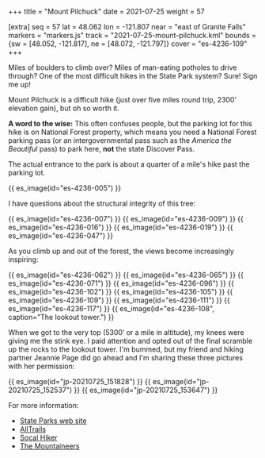 +++
title = "Mount Pilchuck"
date = 2021-07-25
weight = 57

[extra]
seq = 57
lat = 48.062
lon = -121.807
near = "east of Granite Falls"
markers = "markers.js"
track = "2021-07-25-mount-pilchuck.kml"
bounds = {sw = [48.052, -121.817], ne = [48.072, -121.797]}
cover = "es-4236-109"
+++

Miles of boulders to climb over? Miles of man-eating potholes to drive through? One of the most difficult hikes in the State Park system? Sure! Sign me up!

<!-- more -->

Mount Pilchuck is a difficult hike (just over five miles round trip, 2300’ elevation gain), but oh so worth it.

**A word to the wise:** This often confuses people, but the parking lot for this hike is on National Forest property, which means you need a National Forest parking pass (or an intergovernmental pass such as the _America the Beautiful_ pass) to park here, **not** the state Discover Pass.

The actual entrance to the park is about a quarter of a mile's hike past the parking lot.

{{ es_image(id="es-4236-005") }}

I have questions about the structural integrity of this tree:

{{ es_image(id="es-4236-007") }}
{{ es_image(id="es-4236-009") }}
{{ es_image(id="es-4236-016") }}
{{ es_image(id="es-4236-019") }}
{{ es_image(id="es-4236-047") }}

As you climb up and out of the forest, the views become increasingly inspiring:

{{ es_image(id="es-4236-062") }}
{{ es_image(id="es-4236-065") }}
{{ es_image(id="es-4236-071") }}
{{ es_image(id="es-4236-096") }}
{{ es_image(id="es-4236-102") }}
{{ es_image(id="es-4236-105") }}
{{ es_image(id="es-4236-109") }}
{{ es_image(id="es-4236-111") }}
{{ es_image(id="es-4236-117") }}
{{ es_image(id="es-4236-108", caption="The lookout tower.") }}

When we got to the very top (5300’ or a mile in altitude), my knees were giving me the stink eye. I paid attention and opted out of the final scramble up the rocks to the lookout tower. I'm bummed, but my friend and hiking partner Jeannie Page did go ahead and I'm sharing these three pictures with her permission:

{{ es_image(id="jp-20210725_151828") }}
{{ es_image(id="jp-20210725_152537") }}
{{ es_image(id="jp-20210725_153647") }}

For more information:

* [State Parks web site](https://parks.state.wa.us/548/Mount-Pilchuck)
* [AllTrails](https://www.alltrails.com/trail/us/washington/mount-pilchuck-trail)
* [Socal Hiker](https://socalhiker.net/hiking-mount-pilchuck/)
* [The Mountaineers](https://www.mountaineers.org/activities/routes-places/mount-pilchuck)

